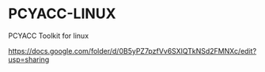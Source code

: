 PCYACC-LINUX
============

PCYACC Toolkit for linux

https://docs.google.com/folder/d/0B5yPZ7pzfVv6SXlQTkNSd2FMNXc/edit?usp=sharing
